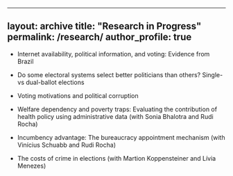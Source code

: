 
---
layout: archive
title: "Research in Progress"
permalink: /research/
author_profile: true
---


* Internet availability, political information, and voting: Evidence from Brazil

* Do some electoral systems select better politicians than others? Single- vs dual-ballot elections

* Voting motivations and political corruption

* Welfare dependency and poverty traps: Evaluating the contribution of health policy using administrative data (with Sonia Bhalotra and Rudi Rocha)

* Incumbency advantage: The bureaucracy appointment mechanism (with Vinícius Schuabb and Rudi Rocha)

* The costs of crime in elections (with Martion Koppensteiner and Lívia Menezes)

